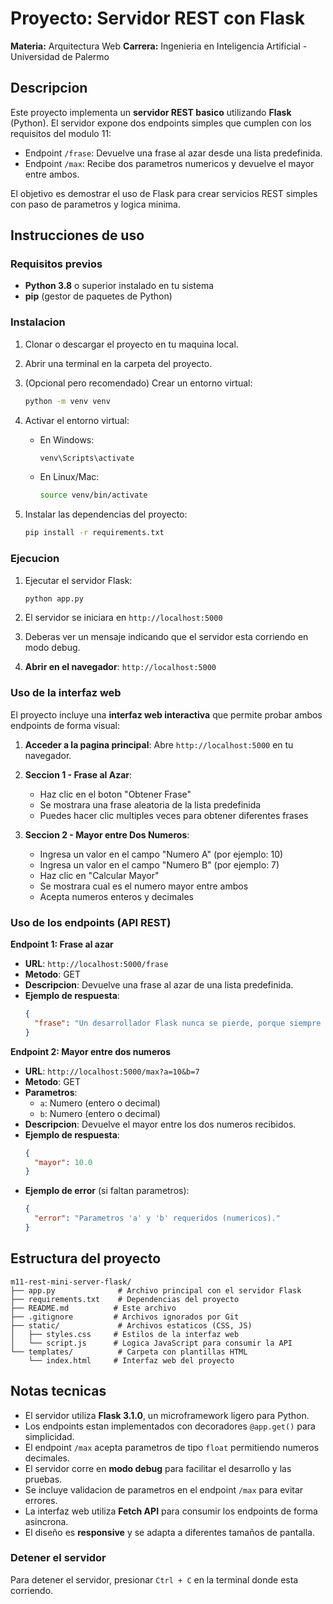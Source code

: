 # Proyecto: Servidor REST con Flask
**Materia:** Arquitectura Web
**Carrera:** Ingenieria en Inteligencia Artificial - Universidad de Palermo

## Descripcion
Este proyecto implementa un **servidor REST basico** utilizando **Flask** (Python).
El servidor expone dos endpoints simples que cumplen con los requisitos del modulo 11:

- Endpoint `/frase`: Devuelve una frase al azar desde una lista predefinida.
- Endpoint `/max`: Recibe dos parametros numericos y devuelve el mayor entre ambos.

El objetivo es demostrar el uso de Flask para crear servicios REST simples con paso de parametros y logica minima.

## Instrucciones de uso

### Requisitos previos
- **Python 3.8** o superior instalado en tu sistema
- **pip** (gestor de paquetes de Python)

### Instalacion

1. Clonar o descargar el proyecto en tu maquina local.

2. Abrir una terminal en la carpeta del proyecto.

3. (Opcional pero recomendado) Crear un entorno virtual:
   ```bash
   python -m venv venv
   ```

4. Activar el entorno virtual:
   - En Windows:
     ```bash
     venv\Scripts\activate
     ```
   - En Linux/Mac:
     ```bash
     source venv/bin/activate
     ```

5. Instalar las dependencias del proyecto:
   ```bash
   pip install -r requirements.txt
   ```

### Ejecucion

1. Ejecutar el servidor Flask:
   ```bash
   python app.py
   ```

2. El servidor se iniciara en `http://localhost:5000`

3. Deberas ver un mensaje indicando que el servidor esta corriendo en modo debug.

4. **Abrir en el navegador**: `http://localhost:5000`

### Uso de la interfaz web

El proyecto incluye una **interfaz web interactiva** que permite probar ambos endpoints de forma visual:

1. **Acceder a la pagina principal**: Abre `http://localhost:5000` en tu navegador.

2. **Seccion 1 - Frase al Azar**:
   - Haz clic en el boton "Obtener Frase"
   - Se mostrara una frase aleatoria de la lista predefinida
   - Puedes hacer clic multiples veces para obtener diferentes frases

3. **Seccion 2 - Mayor entre Dos Numeros**:
   - Ingresa un valor en el campo "Numero A" (por ejemplo: 10)
   - Ingresa un valor en el campo "Numero B" (por ejemplo: 7)
   - Haz clic en "Calcular Mayor"
   - Se mostrara cual es el numero mayor entre ambos
   - Acepta numeros enteros y decimales

### Uso de los endpoints (API REST)

**Endpoint 1: Frase al azar**

- **URL**: `http://localhost:5000/frase`
- **Metodo**: GET
- **Descripcion**: Devuelve una frase al azar de una lista predefinida.
- **Ejemplo de respuesta**:
  ```json
  {
    "frase": "Un desarrollador Flask nunca se pierde, porque siempre sabe en que route esta."
  }
  ```

**Endpoint 2: Mayor entre dos numeros**

- **URL**: `http://localhost:5000/max?a=10&b=7`
- **Metodo**: GET
- **Parametros**:
  - `a`: Numero (entero o decimal)
  - `b`: Numero (entero o decimal)
- **Descripcion**: Devuelve el mayor entre los dos numeros recibidos.
- **Ejemplo de respuesta**:
  ```json
  {
    "mayor": 10.0
  }
  ```
- **Ejemplo de error** (si faltan parametros):
  ```json
  {
    "error": "Parametros 'a' y 'b' requeridos (numericos)."
  }
  ```

## Estructura del proyecto

```
m11-rest-mini-server-flask/
├── app.py              # Archivo principal con el servidor Flask
├── requirements.txt    # Dependencias del proyecto
├── README.md          # Este archivo
├── .gitignore         # Archivos ignorados por Git
├── static/             # Archivos estaticos (CSS, JS)
│   ├── styles.css     # Estilos de la interfaz web
│   └── script.js      # Logica JavaScript para consumir la API
└── templates/          # Carpeta con plantillas HTML
    └── index.html     # Interfaz web del proyecto
```

## Notas tecnicas

- El servidor utiliza **Flask 3.1.0**, un microframework ligero para Python.
- Los endpoints estan implementados con decoradores `@app.get()` para simplicidad.
- El endpoint `/max` acepta parametros de tipo `float` permitiendo numeros decimales.
- El servidor corre en **modo debug** para facilitar el desarrollo y las pruebas.
- Se incluye validacion de parametros en el endpoint `/max` para evitar errores.
- La interfaz web utiliza **Fetch API** para consumir los endpoints de forma asincrona.
- El diseño es **responsive** y se adapta a diferentes tamaños de pantalla.

### Detener el servidor

Para detener el servidor, presionar `Ctrl + C` en la terminal donde esta corriendo.
